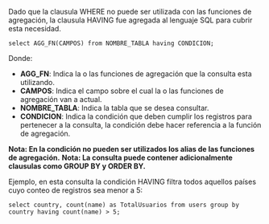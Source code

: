 Dado que la clausula WHERE no puede ser utilizada con las funciones de agregación, la clausula HAVING fue agregada al lenguaje SQL para cubrir esta necesidad.

```
select AGG_FN(CAMPOS) from NOMBRE_TABLA having CONDICION;
```

Donde:

- **AGG_FN**: Indica la o las funciones de agregación que la consulta esta utilizando.
- **CAMPOS**: Indica el campo sobre el cual la o las funciones de agregación van a actual.
- **NOMBRE_TABLA**: Indica la tabla que se desea consultar.
- **CONDICION**: Indica la condición que deben cumplir los registros para pertenecer a la consulta, la condición debe hacer referencia a la función de agregación.

**Nota: En la condición no pueden ser utilizados los alias de las funciones de agregación.**
**Nota: La consulta puede contener adicionalmente clausulas como GROUP BY y ORDER BY.**

Ejemplo, en esta consulta la condición HAVING filtra todos aquellos países cuyo conteo de registros sea menor a 5:

```
select country, count(name) as TotalUsuarios from users group by country having count(name) > 5;
```